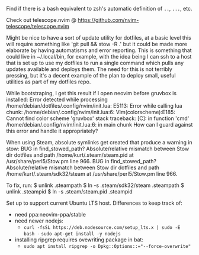 Find if there is a bash equivalent to zsh's automatic definition of `..`,
`...`, etc.

Check out telescope.nvim @ https://github.com/nvim-telescope/telescope.nvim

Might be nice to have a sort of update utility for dotfiles, at a basic level
this will require something like 'git pull && stow -R .' but it could be made more
elaborate by having automatisms and error reporting. This is something that could
live in ~/.local/bin, for example, with the idea being I can ssh to a host that is
set up to use my dotfiles to run a single command which pulls any updates available
and deploys them. The need for this is not terribly pressing, but it's a decent
example of the plan to deploy small, useful utilities as part of my dotfiles
repo.

While bootstraping, I get this result if I open neovim before gruvbox is installed:
Error detected while processing /home/debian/dotfiles/.config/nvim/init.lua:
E5113: Error while calling lua chunk: /home/debian/.config/nvim/init.lua:6: Vim(colorscheme):E185: Cannot find color scheme 'gruvbox'
stack traceback:
        [C]: in function 'cmd'
        /home/debian/.config/nvim/init.lua:6: in main chunk
How can I guard against this error and handle it appropriately?

When using Steam, absolute symlinks get created that produce a warning in stow:
  BUG in find_stowed_path? Absolute/relative mismatch between Stow dir dotfiles and path /home/kurt/.steam/steam.pid at /usr/share/perl5/Stow.pm line 966.
  BUG in find_stowed_path? Absolute/relative mismatch between Stow dir dotfiles and path /home/kurt/.steam/sdk32/steam at /usr/share/perl5/Stow.pm line 966.

To fix, run:
  $ unlink .steampath
  $ ln -s .steam/sdk32/steam .steampath
  $ unlink .steampid
  $ ln -s .steam/steam.pid .steampid
  
Set up to support current Ubuntu LTS host.
Differences to keep track of:
- need ppa:neovim-ppa/stable
- need newer nodejs:
  - `curl -fsSL https://deb.nodesource.com/setup_lts.x | sudo -E bash -`
    `sudo apt-get install -y nodejs`
- installing ripgrep requires ovewriting package in bat:
  - `sudo apt install ripgrep -o Dpkg::Options::="--force-overwrite"`
